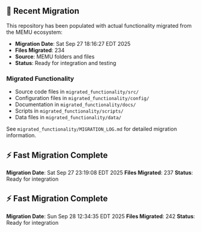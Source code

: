 
## 🔄 Recent Migration

This repository has been populated with actual functionality migrated from the MEMU ecosystem:

- **Migration Date**: Sat Sep 27 18:16:27 EDT 2025
- **Files Migrated**:      234
- **Source**: MEMU folders and files
- **Status**: Ready for integration and testing

### Migrated Functionality
- Source code files in `migrated_functionality/src/`
- Configuration files in `migrated_functionality/config/`
- Documentation in `migrated_functionality/docs/`
- Scripts in `migrated_functionality/scripts/`
- Data files in `migrated_functionality/data/`

See `migrated_functionality/MIGRATION_LOG.md` for detailed migration information.


## ⚡ Fast Migration Complete

**Migration Date**: Sat Sep 27 23:19:08 EDT 2025
**Files Migrated**:      237
**Status**: Ready for integration


## ⚡ Fast Migration Complete

**Migration Date**: Sun Sep 28 12:34:35 EDT 2025
**Files Migrated**:      242
**Status**: Ready for integration

